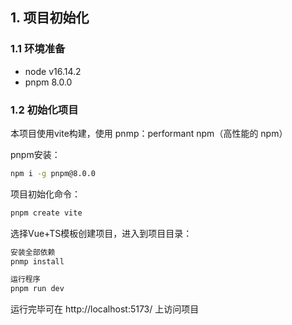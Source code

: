 ## **1. 项目初始化**

### 1.1 环境准备

- node v16.14.2
- pnpm 8.0.0

### 1.2 初始化项目

本项目使用vite构建，使用 pnmp：performant npm（高性能的 npm）

pnpm安装：

```cmd
npm i -g pnpm@8.0.0
```

项目初始化命令：

```cmd
pnpm create vite
```

选择Vue+TS模板创建项目，进入到项目目录：

```cmd
安装全部依赖
pnmp install 

运行程序
pnpm run dev
```

运行完毕可在 http://localhost:5173/ 上访问项目